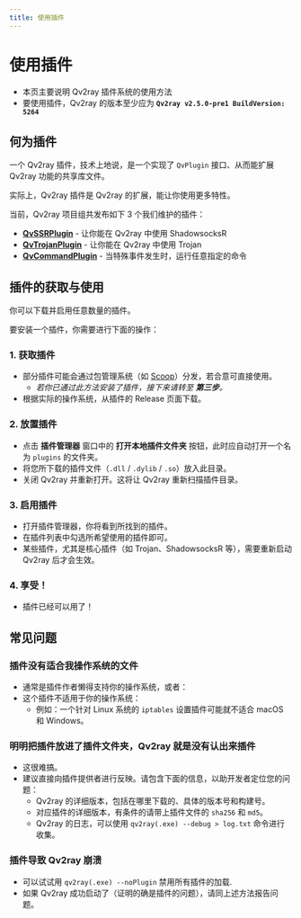 ```yaml
---
title: 使用插件
---
```


# 使用插件

- 本页主要说明 Qv2ray 插件系统的使用方法
- 要使用插件，Qv2ray 的版本至少应为 **`Qv2ray v2.5.0-pre1 BuildVersion: 5264`**

## 何为插件

一个 Qv2ray 插件，技术上地说，是一个实现了 `QvPlugin` 接口、从而能扩展 Qv2ray 功能的共享库文件。

实际上，Qv2ray 插件是 Qv2ray 的扩展，能让你使用更多特性。

当前，Qv2ray 项目组共发布如下 3 个我们维护的插件：

- [**QvSSRPlugin**](https://github.com/Qv2ray/QvPlugin-SSR) - 让你能在 Qv2ray 中使用 ShadowsocksR
- [**QvTrojanPlugin**](https://github.com/Qv2ray/QvPlugin-Trojan) - 让你能在 Qv2ray 中使用 Trojan
- [**QvCommandPlugin**](https://github.com/Qv2ray/QvPlugin-Command) - 当特殊事件发生时，运行任意指定的命令

## 插件的获取与使用

你可以下载并启用任意数量的插件。

要安装一个插件，你需要进行下面的操作：

### 1. 获取插件

- 部分插件可能会通过包管理系统（如 [Scoop](../getting-started/step1.md#scoop-针对-windows-用户)）分发，若合意可直接使用。
  - *若你已通过此方法安装了插件，接下来请转至 **第三步**。*
- 根据实际的操作系统，从插件的 Release 页面下载。

### 2. 放置插件

- 点击 **插件管理器** 窗口中的 **打开本地插件文件夹** 按钮，此时应自动打开一个名为 `plugins` 的文件夹。
- 将您所下载的插件文件（`.dll` / `.dylib` / `.so`）放入此目录。
- 关闭 Qv2ray 并重新打开。这将让 Qv2ray 重新扫描插件目录。

### 3. 启用插件

- 打开插件管理器，你将看到所找到的插件。
- 在插件列表中勾选所希望使用的插件即可。
- 某些插件，尤其是核心插件（如 Trojan、ShadowsocksR 等），需要重新启动 Qv2ray 后才会生效。

### 4. 享受！

- 插件已经可以用了！

## 常见问题

### 插件没有适合我操作系统的文件

- 通常是插件作者懒得支持你的操作系统，或者：
- 这个插件不适用于你的操作系统：
  - 例如：一个针对 Linux 系统的 `iptables` 设置插件可能就不适合 macOS 和 Windows。

### 明明把插件放进了插件文件夹，Qv2ray 就是没有认出来插件

- 这很难搞。
- 建议直接向插件提供者进行反映。请包含下面的信息，以助开发者定位您的问题：
  - Qv2ray 的详细版本，包括在哪里下载的、具体的版本号和构建号。
  - 对应插件的详细版本，有条件的请带上插件文件的 `sha256` 和 `md5`。
  - Qv2ray 的日志，可以使用 `qv2ray(.exe) --debug > log.txt` 命令进行收集。

### 插件导致 Qv2ray 崩溃

- 可以试试用 `qv2ray(.exe) --noPlugin` 禁用所有插件的加载.
- 如果 Qv2ray 成功启动了（证明的确是插件的问题），请同上述方法报告问题。
